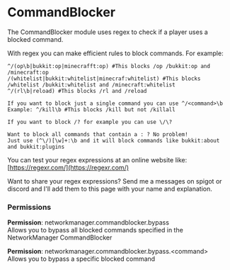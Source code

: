 # CommandBlocker

The CommandBlocker module uses regex to check if a player uses a blocked command.

With regex you can make efficient rules to block commands. For example:

```text
^/(op\b|bukkit:op|minecrafft:op) #This blocks /op /bukkit:op and /minecraft:op
/(whitelist|bukkit:whitelist|minecraf:whitelist) #This blocks /whitelist /bukkit:whitelist and /minecraft:whitelist
^/(rl\b|reload) #This blocks /rl and /reload

If you want to block just a single command you can use ^/<command>\b
Example: ^/kill\b #This blocks /kill but not /killall

If you want to block /? for example you can use \/\?

Want to block all commands that contain a : ? No problem!
Just use (^\/)[\w]+:\b and it will block commands like bukkit:about and bukkit:plugins
```

You can test your regex expressions at an online website like: [https://regexr.com/](https://regexr.com/)

Want to share your regex expressions? Send me a messages on spigot or discord and I'll add them to this page with your name and explanation.

### Permissions

**Permission**: networkmanager.commandblocker.bypass  
Allows you to bypass all blocked commands specified in the NetworkManager CommandBlocker

**Permission**: networkmanager.commandblocker.bypass.&lt;command&gt;  
Allows you to bypass a specific blocked command




